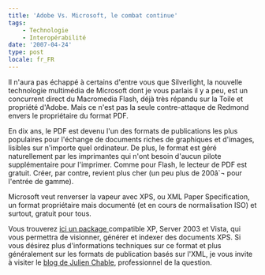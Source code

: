 ```yaml
---
title: 'Adobe Vs. Microsoft, le combat continue'
tags:
    - Technologie
    - Interopérabilité
date: '2007-04-24'
type: post
locale: fr_FR
---
```


Il n'aura pas échappé à certains d'entre vous que Silverlight, la nouvelle technologie multimédia de Microsoft dont je vous parlais il y a peu, est un concurrent direct du Macromedia Flash, déjà très répandu sur la Toile et propriété d'Adobe. Mais ce n'est pas la seule contre-attaque de Redmond envers le propriétaire du format PDF.

En dix ans, le PDF est devenu l'un des formats de publications les plus populaires pour l'échange de documents riches de graphiques et d'images, lisibles sur n'importe quel ordinateur. De plus, le format est géré naturellement par les imprimantes qui n'ont besoin d'aucun pilote supplémentaire pour l'imprimer. Comme pour Flash, le lecteur de PDF est gratuit. Créer, par contre, revient plus cher (un peu plus de 200â`¬ pour l'entrée de gamme).

Microsoft veut renverser la vapeur avec XPS, ou XML Paper Specification, un format propriétaire mais documenté (et en cours de normalisation ISO) et surtout, gratuit pour tous.

Vous trouverez [ici un package ](http://www.microsoft.com/en-us/download/details.aspx?id=11816)compatible XP, Server 2003 et Vista, qui vous permettra de visionner, générer et indexer des documents XPS. Si vous désirez plus d'informations techniques sur ce format et plus généralement sur les formats de publication basés sur l'XML, je vous invite à visiter le [blog de Julien Chable](http://blogs.developpeur.org/neodante/archive/2007/04/17/xps-la-version-1-0-du-pack-essentiel-xps-est-disponible.aspx), professionnel de la question.
